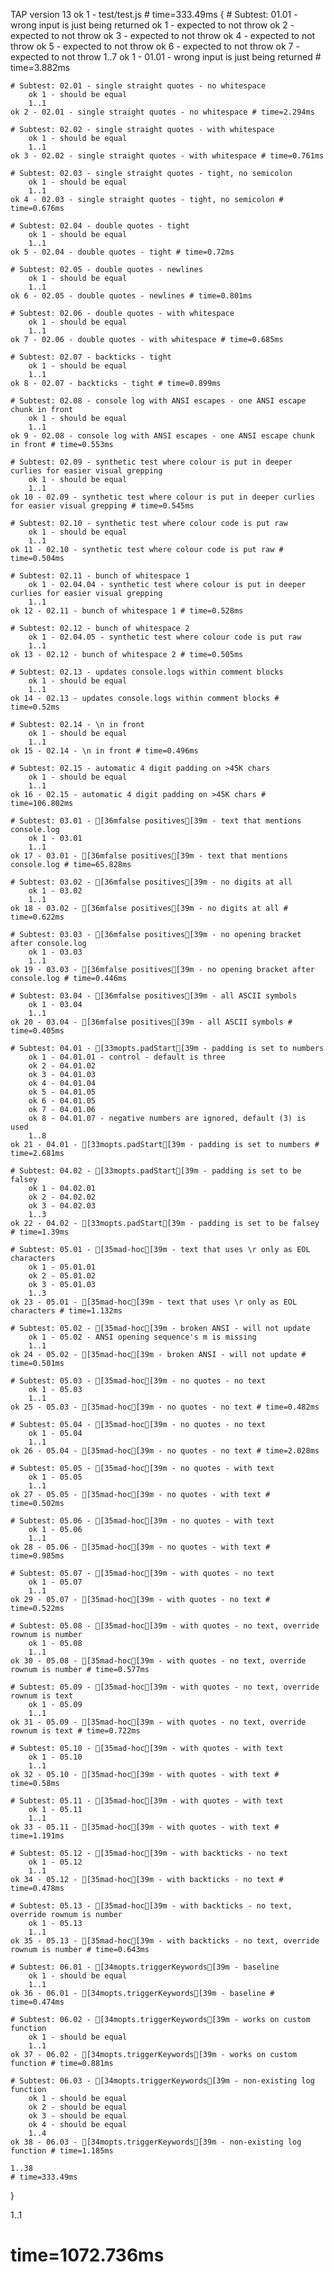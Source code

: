 TAP version 13
ok 1 - test/test.js # time=333.49ms {
    # Subtest: 01.01 - wrong input is just being returned
        ok 1 - expected to not throw
        ok 2 - expected to not throw
        ok 3 - expected to not throw
        ok 4 - expected to not throw
        ok 5 - expected to not throw
        ok 6 - expected to not throw
        ok 7 - expected to not throw
        1..7
    ok 1 - 01.01 - wrong input is just being returned # time=3.882ms
    
    # Subtest: 02.01 - single straight quotes - no whitespace
        ok 1 - should be equal
        1..1
    ok 2 - 02.01 - single straight quotes - no whitespace # time=2.294ms
    
    # Subtest: 02.02 - single straight quotes - with whitespace
        ok 1 - should be equal
        1..1
    ok 3 - 02.02 - single straight quotes - with whitespace # time=0.761ms
    
    # Subtest: 02.03 - single straight quotes - tight, no semicolon
        ok 1 - should be equal
        1..1
    ok 4 - 02.03 - single straight quotes - tight, no semicolon # time=0.676ms
    
    # Subtest: 02.04 - double quotes - tight
        ok 1 - should be equal
        1..1
    ok 5 - 02.04 - double quotes - tight # time=0.72ms
    
    # Subtest: 02.05 - double quotes - newlines
        ok 1 - should be equal
        1..1
    ok 6 - 02.05 - double quotes - newlines # time=0.801ms
    
    # Subtest: 02.06 - double quotes - with whitespace
        ok 1 - should be equal
        1..1
    ok 7 - 02.06 - double quotes - with whitespace # time=0.685ms
    
    # Subtest: 02.07 - backticks - tight
        ok 1 - should be equal
        1..1
    ok 8 - 02.07 - backticks - tight # time=0.899ms
    
    # Subtest: 02.08 - console log with ANSI escapes - one ANSI escape chunk in front
        ok 1 - should be equal
        1..1
    ok 9 - 02.08 - console log with ANSI escapes - one ANSI escape chunk in front # time=0.553ms
    
    # Subtest: 02.09 - synthetic test where colour is put in deeper curlies for easier visual grepping
        ok 1 - should be equal
        1..1
    ok 10 - 02.09 - synthetic test where colour is put in deeper curlies for easier visual grepping # time=0.545ms
    
    # Subtest: 02.10 - synthetic test where colour code is put raw
        ok 1 - should be equal
        1..1
    ok 11 - 02.10 - synthetic test where colour code is put raw # time=0.504ms
    
    # Subtest: 02.11 - bunch of whitespace 1
        ok 1 - 02.04.04 - synthetic test where colour is put in deeper curlies for easier visual grepping
        1..1
    ok 12 - 02.11 - bunch of whitespace 1 # time=0.528ms
    
    # Subtest: 02.12 - bunch of whitespace 2
        ok 1 - 02.04.05 - synthetic test where colour code is put raw
        1..1
    ok 13 - 02.12 - bunch of whitespace 2 # time=0.505ms
    
    # Subtest: 02.13 - updates console.logs within comment blocks
        ok 1 - should be equal
        1..1
    ok 14 - 02.13 - updates console.logs within comment blocks # time=0.52ms
    
    # Subtest: 02.14 - \n in front
        ok 1 - should be equal
        1..1
    ok 15 - 02.14 - \n in front # time=0.496ms
    
    # Subtest: 02.15 - automatic 4 digit padding on >45K chars
        ok 1 - should be equal
        1..1
    ok 16 - 02.15 - automatic 4 digit padding on >45K chars # time=106.802ms
    
    # Subtest: 03.01 - [36mfalse positives[39m - text that mentions console.log
        ok 1 - 03.01
        1..1
    ok 17 - 03.01 - [36mfalse positives[39m - text that mentions console.log # time=65.828ms
    
    # Subtest: 03.02 - [36mfalse positives[39m - no digits at all
        ok 1 - 03.02
        1..1
    ok 18 - 03.02 - [36mfalse positives[39m - no digits at all # time=0.622ms
    
    # Subtest: 03.03 - [36mfalse positives[39m - no opening bracket after console.log
        ok 1 - 03.03
        1..1
    ok 19 - 03.03 - [36mfalse positives[39m - no opening bracket after console.log # time=0.446ms
    
    # Subtest: 03.04 - [36mfalse positives[39m - all ASCII symbols
        ok 1 - 03.04
        1..1
    ok 20 - 03.04 - [36mfalse positives[39m - all ASCII symbols # time=0.405ms
    
    # Subtest: 04.01 - [33mopts.padStart[39m - padding is set to numbers
        ok 1 - 04.01.01 - control - default is three
        ok 2 - 04.01.02
        ok 3 - 04.01.03
        ok 4 - 04.01.04
        ok 5 - 04.01.05
        ok 6 - 04.01.05
        ok 7 - 04.01.06
        ok 8 - 04.01.07 - negative numbers are ignored, default (3) is used
        1..8
    ok 21 - 04.01 - [33mopts.padStart[39m - padding is set to numbers # time=2.681ms
    
    # Subtest: 04.02 - [33mopts.padStart[39m - padding is set to be falsey
        ok 1 - 04.02.01
        ok 2 - 04.02.02
        ok 3 - 04.02.03
        1..3
    ok 22 - 04.02 - [33mopts.padStart[39m - padding is set to be falsey # time=1.39ms
    
    # Subtest: 05.01 - [35mad-hoc[39m - text that uses \r only as EOL characters
        ok 1 - 05.01.01
        ok 2 - 05.01.02
        ok 3 - 05.01.03
        1..3
    ok 23 - 05.01 - [35mad-hoc[39m - text that uses \r only as EOL characters # time=1.132ms
    
    # Subtest: 05.02 - [35mad-hoc[39m - broken ANSI - will not update
        ok 1 - 05.02 - ANSI opening sequence's m is missing
        1..1
    ok 24 - 05.02 - [35mad-hoc[39m - broken ANSI - will not update # time=0.501ms
    
    # Subtest: 05.03 - [35mad-hoc[39m - no quotes - no text
        ok 1 - 05.03
        1..1
    ok 25 - 05.03 - [35mad-hoc[39m - no quotes - no text # time=0.482ms
    
    # Subtest: 05.04 - [35mad-hoc[39m - no quotes - no text
        ok 1 - 05.04
        1..1
    ok 26 - 05.04 - [35mad-hoc[39m - no quotes - no text # time=2.028ms
    
    # Subtest: 05.05 - [35mad-hoc[39m - no quotes - with text
        ok 1 - 05.05
        1..1
    ok 27 - 05.05 - [35mad-hoc[39m - no quotes - with text # time=0.502ms
    
    # Subtest: 05.06 - [35mad-hoc[39m - no quotes - with text
        ok 1 - 05.06
        1..1
    ok 28 - 05.06 - [35mad-hoc[39m - no quotes - with text # time=0.985ms
    
    # Subtest: 05.07 - [35mad-hoc[39m - with quotes - no text
        ok 1 - 05.07
        1..1
    ok 29 - 05.07 - [35mad-hoc[39m - with quotes - no text # time=0.522ms
    
    # Subtest: 05.08 - [35mad-hoc[39m - with quotes - no text, override rownum is number
        ok 1 - 05.08
        1..1
    ok 30 - 05.08 - [35mad-hoc[39m - with quotes - no text, override rownum is number # time=0.577ms
    
    # Subtest: 05.09 - [35mad-hoc[39m - with quotes - no text, override rownum is text
        ok 1 - 05.09
        1..1
    ok 31 - 05.09 - [35mad-hoc[39m - with quotes - no text, override rownum is text # time=0.722ms
    
    # Subtest: 05.10 - [35mad-hoc[39m - with quotes - with text
        ok 1 - 05.10
        1..1
    ok 32 - 05.10 - [35mad-hoc[39m - with quotes - with text # time=0.58ms
    
    # Subtest: 05.11 - [35mad-hoc[39m - with quotes - with text
        ok 1 - 05.11
        1..1
    ok 33 - 05.11 - [35mad-hoc[39m - with quotes - with text # time=1.191ms
    
    # Subtest: 05.12 - [35mad-hoc[39m - with backticks - no text
        ok 1 - 05.12
        1..1
    ok 34 - 05.12 - [35mad-hoc[39m - with backticks - no text # time=0.478ms
    
    # Subtest: 05.13 - [35mad-hoc[39m - with backticks - no text, override rownum is number
        ok 1 - 05.13
        1..1
    ok 35 - 05.13 - [35mad-hoc[39m - with backticks - no text, override rownum is number # time=0.643ms
    
    # Subtest: 06.01 - [34mopts.triggerKeywords[39m - baseline
        ok 1 - should be equal
        1..1
    ok 36 - 06.01 - [34mopts.triggerKeywords[39m - baseline # time=0.474ms
    
    # Subtest: 06.02 - [34mopts.triggerKeywords[39m - works on custom function
        ok 1 - should be equal
        1..1
    ok 37 - 06.02 - [34mopts.triggerKeywords[39m - works on custom function # time=0.881ms
    
    # Subtest: 06.03 - [34mopts.triggerKeywords[39m - non-existing log function
        ok 1 - should be equal
        ok 2 - should be equal
        ok 3 - should be equal
        ok 4 - should be equal
        1..4
    ok 38 - 06.03 - [34mopts.triggerKeywords[39m - non-existing log function # time=1.185ms
    
    1..38
    # time=333.49ms
}

1..1
# time=1072.736ms
